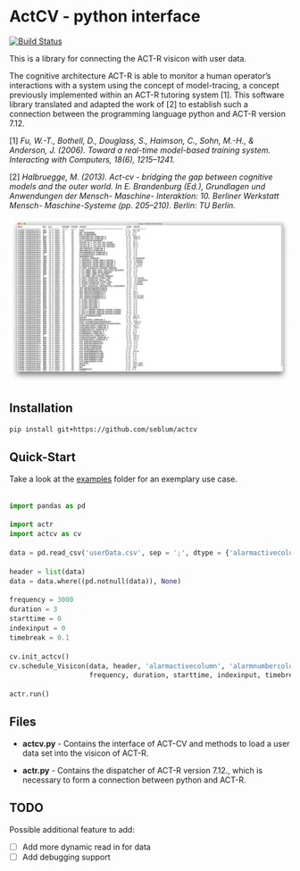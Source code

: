 # ActCV - python interface

[![Build Status](https://travis-ci.org/seblum/ActCV.svg?branch=master)](https://travis-ci.org/seblum/ActCV)

This is a library for connecting the ACT-R visicon with user data.

The cognitive architecture ACT-R is able to monitor a human operator’s interactions with a system using the concept of model-tracing, a concept previously implemented within an ACT-R tutoring system [1]. This software library translated and adapted the work of [2] to establish such a connection between the programming language python and ACT-R version 7.12.

[1] <cite> Fu, W.-T., Bothell, D., Douglass, S., Haimson, C., Sohn, M.-H., & Anderson, J. (2006). Toward a real-time model-based training system. Interacting with Computers, 18(6), 1215–1241. </cite> 

[2] <cite> Halbruegge, M. (2013). Act-cv - bridging the gap between cognitive models and the outer world. In E. Brandenburg (Ed.), Grundlagen und Anwendungen der Mensch- Maschine- Interaktion: 10. Berliner Werkstatt Mensch- Maschine-Systeme (pp. 205–210). Berlin: TU Berlin. </cite> 

![Exemplary Visicon](visicon.png)


## Installation

```bash
pip install git+https://github.com/seblum/actcv
```


## Quick-Start

Take a look at the [examples](examples) folder for an exemplary use case.

```python

import pandas as pd

import actr
import actcv as cv

data = pd.read_csv('userData.csv', sep = ';', dtype = {'alarmactivecolumn' : float, 'alarmnumbercolumn' : float, 'timecolumn' : float})

header = list(data)
data = data.where((pd.notnull(data)), None)
       
frequency = 3000
duration = 3
starttime = 0
indexinput = 0
timebreak = 0.1

cv.init_actcv()
cv.schedule_Visicon(data, header, 'alarmactivecolumn', 'alarmnumbercolumn', 'timecolumn', 
					frequency, duration, starttime, indexinput, timebreak)

actr.run()

```

## Files

- **actcv.py** - Contains the interface of ACT-CV and methods to load a user data set into the visicon of ACT-R.

- **actr.py** - Contains the dispatcher of ACT-R version 7.12., which is necessary to form a connection between python and ACT-R.



## TODO
Possible additional feature to add:

- [ ] Add more dynamic read in for data
- [ ] Add debugging support 
